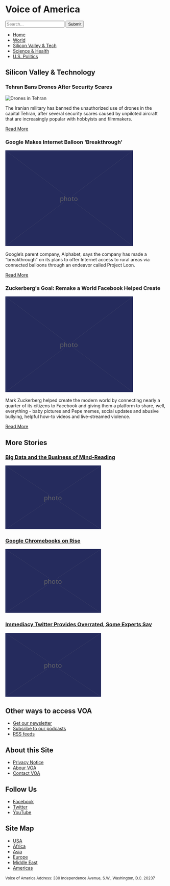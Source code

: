 <!DOCTYPE html>
<html lang="en">
  <head>
    <meta charset="UTF-8" />
    <title>Voice of America</title>
  </head>

  <body>

   <h1>Voice of America</h1>
    <form>
      <input type="search" placeholder="Search..."/>
      <input type="submit" value="Submit"/>
    </form>

   <ul>
      <li><a href="article.html">Home</a></li>
      <li><a href="article.html">World</a></li>
      <li><a href="article.html">Silicon Valley &amp; Tech</a></li>
      <li><a href="article.html">Science &amp; Health</a></li>
      <li><a href="article.html">U.S. Politics</a></li>
    </ul>

   <h2>Silicon Valley &amp; Technology</h2>

   <h3>Tehran Bans Drones After Security Scares</h3>
    <img src="400.pn" alt="Drones in Tehran"/>

   <p>The Iranian military has banned the unauthorized use of drones in the capital Tehran, after several security scares caused by unpiloted aircraft that are increasingly popular with hobbyists and filmmakers.</p>

   <p><a href="article.html">Read More</a></p>

   <h3>Google Makes Internet Balloon ‘Breakthrough’</h3>
    <img src="400.png" alt="Google balloon!" />

   <p>Google’s parent company, Alphabet, says the company has made a “breakthrough” on its plans to offer Internet access to rural areas via connected balloons through an endeavor called Project Loon.</p>

   <p><a href="article.html">Read More</a></p>

   <h3>Zuckerberg's Goal: Remake а World Facebook Helped Create</h3>
   <img src="400.png" alt="Zuckerberg goal" />

   <p>Mark Zuckerberg helped create the modern world by connecting nearly a quarter of its citizens to Facebook and giving them a platform to share, well, everything - baby pictures and Pepe memes, social updates and abusive bullying, helpful how-to videos and live-streamed violence.</p>

   <p><a href="article.html">Read More</a></p>

<section>
  
   <h2>More Stories</h2>
   
<article>
   <h3><a href="article.html">Big Data and the Business of Mind-Reading</a></h3>
    <img src="300.png" alt="Lots and lots of numbers" />
  </article>
  
  <article>
   <h3><a href="article.html">Google Chromebooks on Rise</a></h3>
   <img src="300.png" alt="Google Chromebook" />
  </article>
  
  <article>
   <h3><a href="article.html">Immediacy Twitter Provides Overrated, Some Experts Say</a></h3>
   <img src="300.png" alt="Trump tweets" />
  </article>
  
<main>
  
</section>
  
<footer>

   <h2>Other ways to access VOA</h2>

   <ul>
     <li><a href="article.html">Get our newsletter</a></li>
      <li><a href="article.html">Subsribe to our podcasts</a></li>
      <li><a href="article.html">RSS feeds</a></li>
    </ul>

   <h2>About this Site</h2>

   <ul>
    <li><a href="article.html">Privacy Notice</a></li>
    <li><a href="article.html">Abour VOA</a></li>
    <li><a href="article.html">Contact VOA</a></li>
</ul>

   <h2>Follow Us</h2>

   <ul>
      <li><a href="article.html">Facebook</a></li>
      <li><a href="article.html">Twitter</a></li>
      <li><a href="article.html">YouTube</a></li>
    </ul>

   <h2>Site Map</h2>

   <ul>
      <li><a href="article.html">USA</a></li>
      <li><a href="article.html">Africa</a></li>
      <li><a href="article.html">Asia</a></li>
      <li><a href="article.html">Europe</a></li>
      <li><a href="article.html">Middle East</a></li>
      <li><a href="article.html">Americas</a></li>
    </ul>

   <p><small>Voice of America Address: 330 Independence Avenue, S.W., Washington, D.C. 20237</small></p>
  </main>
</footer>
  </body>
</html>

